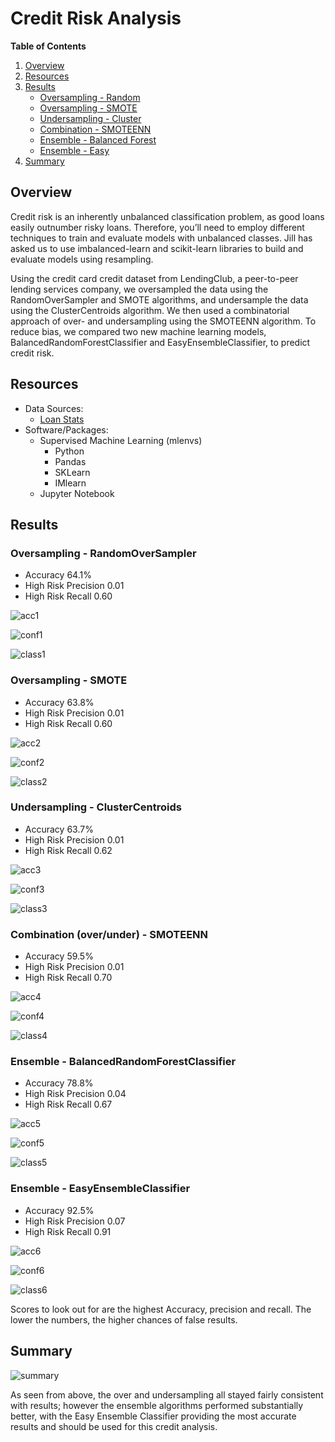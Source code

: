 # Credit Risk Analysis

**Table of Contents**

1. [Overview](https://github.com/catsdata/Credit_Risk_Analysis#overview)
2. [Resources](https://github.com/catsdata/Credit_Risk_Analysis#resources)
3. [Results](https://github.com/catsdata/Credit_Risk_Analysis#results)
    - [Oversampling - Random](https://github.com/catsdata/Credit_Risk_Analysis#oversampling---randomoversampler)
    - [Oversampling - SMOTE](https://github.com/catsdata/Credit_Risk_Analysis#oversampling---smote)
    - [Undersampling - Cluster](https://github.com/catsdata/Credit_Risk_Analysis#undersampling---clustercentroids)
    - [Combination - SMOTEENN](https://github.com/catsdata/Credit_Risk_Analysis#combination-overunder---smoteenn)
    - [Ensemble - Balanced Forest](https://github.com/catsdata/Credit_Risk_Analysis#ensemble---balancedrandomforestclassifier)
    - [Ensemble - Easy](https://github.com/catsdata/Credit_Risk_Analysis#ensemble---easyensembleclassifier)
4. [Summary](https://github.com/catsdata/Credit_Risk_Analysis#summary)


## Overview

Credit risk is an inherently unbalanced classification problem, as good loans easily outnumber risky loans. Therefore, you’ll need to employ different techniques to train and evaluate models with unbalanced classes. Jill has asked us to use imbalanced-learn and scikit-learn libraries to build and evaluate models using resampling.

Using the credit card credit dataset from LendingClub, a peer-to-peer lending services company, we oversampled the data using the RandomOverSampler and SMOTE algorithms, and undersample the data using the ClusterCentroids algorithm. We then used a combinatorial approach of over- and undersampling using the SMOTEENN algorithm.  To reduce bias, we compared two new machine learning models, BalancedRandomForestClassifier and EasyEnsembleClassifier, to predict credit risk. 

## Resources

- Data Sources: 
    - [Loan Stats](https://github.com/catsdata/Credit_Risk_Analysis/blob/main/Resources/LoanStats_2019Q1.csv)
- Software/Packages:  
    - Supervised Machine Learning (mlenvs)
        - Python
        - Pandas
        - SKLearn
        - IMlearn
    - Jupyter Notebook

## Results

### Oversampling - RandomOverSampler

- Accuracy 64.1%
- High Risk Precision 0.01
- High Risk Recall 0.60

![acc1](https://github.com/catsdata/Credit_Risk_Analysis/blob/main/Images/accuracy1.PNG)

![conf1](https://github.com/catsdata/Credit_Risk_Analysis/blob/main/Images/confusion1.PNG)

![class1](https://github.com/catsdata/Credit_Risk_Analysis/blob/main/Images/classification1.PNG)

### Oversampling - SMOTE

- Accuracy 63.8%
- High Risk Precision 0.01
- High Risk Recall 0.60

![acc2](https://github.com/catsdata/Credit_Risk_Analysis/blob/main/Images/accuracy2.PNG)

![conf2](https://github.com/catsdata/Credit_Risk_Analysis/blob/main/Images/confusion2.PNG)

![class2](https://github.com/catsdata/Credit_Risk_Analysis/blob/main/Images/classification2.PNG)

### Undersampling - ClusterCentroids

- Accuracy 63.7%
- High Risk Precision 0.01
- High Risk Recall 0.62

![acc3](https://github.com/catsdata/Credit_Risk_Analysis/blob/main/Images/accuracy3.PNG)
    
![conf3](https://github.com/catsdata/Credit_Risk_Analysis/blob/main/Images/confusion3.PNG)
    
![class3](https://github.com/catsdata/Credit_Risk_Analysis/blob/main/Images/classification3.PNG)

### Combination (over/under) - SMOTEENN

- Accuracy 59.5%
- High Risk Precision 0.01
- High Risk Recall 0.70

![acc4](https://github.com/catsdata/Credit_Risk_Analysis/blob/main/Images/accuracy4.PNG)

![conf4](https://github.com/catsdata/Credit_Risk_Analysis/blob/main/Images/confusion4.PNG)

![class4](https://github.com/catsdata/Credit_Risk_Analysis/blob/main/Images/classification4.PNG)

### Ensemble - BalancedRandomForestClassifier

- Accuracy 78.8%
- High Risk Precision 0.04
- High Risk Recall 0.67

![acc5](https://github.com/catsdata/Credit_Risk_Analysis/blob/main/Images/accuracy5.PNG)

![conf5](https://github.com/catsdata/Credit_Risk_Analysis/blob/main/Images/confusion5.PNG)

![class5](https://github.com/catsdata/Credit_Risk_Analysis/blob/main/Images/classification5.PNG)

### Ensemble - EasyEnsembleClassifier

- Accuracy 92.5%
- High Risk Precision 0.07
- High Risk Recall 0.91

![acc6](https://github.com/catsdata/Credit_Risk_Analysis/blob/main/Images/accuracy6.PNG)

![conf6](https://github.com/catsdata/Credit_Risk_Analysis/blob/main/Images/confusion6.PNG)

![class6](https://github.com/catsdata/Credit_Risk_Analysis/blob/main/Images/classification6.PNG)

Scores to look out for are the highest Accuracy, precision and recall.  The lower the numbers, the higher chances of false results.

## Summary

![summary](https://github.com/catsdata/Credit_Risk_Analysis/blob/main/Images/summary.PNG)

As seen from above, the over and undersampling all stayed fairly consistent with results; however the ensemble algorithms performed substantially better, with the Easy Ensemble Classifier providing the most accurate results and should be used for this credit analysis.

